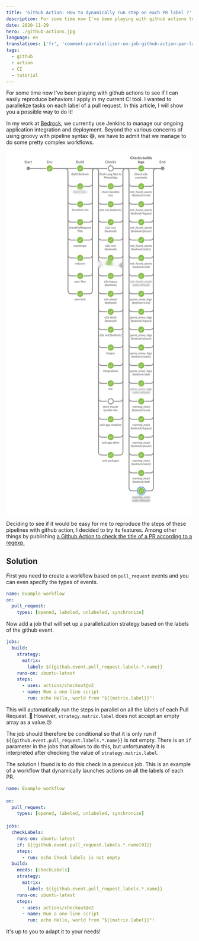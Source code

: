 ```yaml
---
title: 'Github Action: How to dynamically run step on each PR label ?'
description: For some time now I've been playing with github actions to see if I can easily reproduce behaviors I apply in my current CI tool. I wanted to parallelize tasks on each label of a pull request.
date: 2020-11-29
hero: ./github-actions.jpg
language: en
translations: ['fr', 'comment-parralelliser-un-job-github-action-par-label']
tags:
  - github
  - action
  - CI
  - tutorial
---
```


For some time now I've been playing with github actions to see if I can easily reproduce behaviors I apply in my current CI tool.
I wanted to parallelize tasks on each label of a pull request.
In this article, I will show you a possible way to do it!

In my work at [Bedrock](https://www.bedrockstreaming.com/), we currently use Jenkins to manage our ongoing application integration and deployment.
Beyond the various concerns of using groovy with pipeline syntax 😅, we have to admit that we manage to do some pretty complex workflows.

![example of complex Continous Integration workflow](./ci.jpg)

Deciding to see if it would be easy for me to reproduce the steps of these pipelines with github action, I decided to try its features.
Among other things by publishing [a Github Action to check the title of a PR according to a regexp.](https://github.com/Slashgear/action-check-pr-title)

## Solution

First you need to create a workflow based on `pull_request` events and you can even specify the types of events.

```yaml
name: Example workflow
on:
  pull_request:
    types: [opened, labeled, unlabeled, synchronize]
```

Now add a job that will set up a parallelization strategy based on the labels of the github event.

```yaml
jobs:
  build:
    strategy:
      matrix:
        label: ${{github.event.pull_request.labels.*.name}}
    runs-on: ubuntu-latest
    steps:
      - uses: actions/checkout@v2
      - name: Run a one-line script
        run: echo Hello, world from "${{matrix.label}}"!
```

This will automatically run the steps in parallel on all the labels of each Pull Request. 🎉
However, `strategy.matrix.label` does not accept an empty array as a value.😢

The job should therefore be conditional so that it is only run if `${{github.event.pull_request.labels.*.name}}` is not empty.
There is an `if` parameter in the jobs that allows to do this, but unfortunately it is interpreted after checking the value of `strategy.matrix.label`.

The solution I found is to do this check in a previous job.
This is an example of a workflow that dynamically launches actions on all the labels of each PR.

```yaml
name: Example workflow

on:
  pull_request:
    types: [opened, labeled, unlabeled, synchronize]

jobs:
  checkLabels:
    runs-on: ubuntu-latest
    if: ${{github.event.pull_request.labels.*.name[0]}}
    steps:
      - run: echo Check labels is not empty
  build:
    needs: [checkLabels]
    strategy:
      matrix:
        label: ${{github.event.pull_request.labels.*.name}}
    runs-on: ubuntu-latest
    steps:
      - uses: actions/checkout@v2
      - name: Run a one-line script
        run: echo Hello, world from "${{matrix.label}}"!
```

It's up to you to adapt it to your needs!
